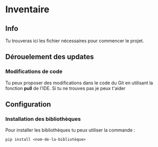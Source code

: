 ﻿# Inventaire

## Info
Tu trouveras ici les fichier nécessaires pour commencer le projet.

## Dérouelement des updates
### Modifications de code
Tu peux proposer des modifications dans le code du Git en utilisant la fonction **pull** de l'IDE.
Si tu ne trouves pas je peux t'aider

## Configuration
### Installation des bibliothèques
Pour installer les bibliothèques tu peux utiliser la commande :
```
pip install <nom-de-la-bibliotèque>
```

